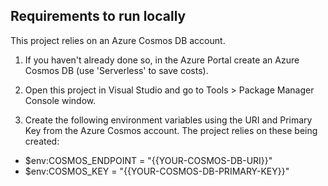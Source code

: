 ## Requirements to run locally

This project relies on an Azure Cosmos DB account.

1. If you haven't already done so, in the Azure Portal create an Azure Cosmos DB (use 'Serverless' to save costs).

2. Open this project in Visual Studio and go to Tools > Package Manager Console window.

3. Create the following environment variables using the URI and Primary Key from the Azure Cosmos account. The project relies on these being created:
- $env:COSMOS_ENDPOINT = "{{YOUR-COSMOS-DB-URI}}"
- $env:COSMOS_KEY = "{{YOUR-COSMOS-DB-PRIMARY-KEY}}"
